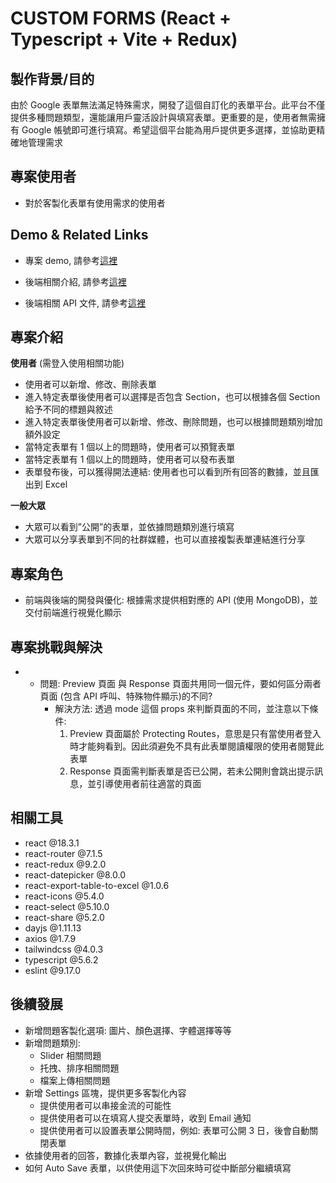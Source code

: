 # CUSTOM FORMS (React + Typescript + Vite + Redux)

## 製作背景/目的

由於 Google 表單無法滿足特殊需求，開發了這個自訂化的表單平台。此平台不僅提供多種問題類型，還能讓用戶靈活設計與填寫表單。更重要的是，使用者無需擁有 Google 帳號即可進行填寫。希望這個平台能為用戶提供更多選擇，並協助更精確地管理需求

## 專案使用者

- 對於客製化表單有使用需求的使用者

## Demo & Related Links

- 專案 demo, 請參考[這裡](https://customform-frontend.vercel.app/)

- 後端相關介紹, 請參考[這裡](https://github.com/tonia83731/customform-backend)

- 後端相關 API 文件, 請參考[這裡](https://github.com/tonia83731/customform-backend-docs/tree/main)

## 專案介紹

**使用者** (需登入使用相關功能)

- 使用者可以新增、修改、刪除表單
- 進入特定表單後使用者可以選擇是否包含 Section，也可以根據各個 Section 給予不同的標題與敘述
- 進入特定表單後使用者可以新增、修改、刪除問題，也可以根據問題類別增加額外設定
- 當特定表單有 1 個以上的問題時，使用者可以預覽表單
- 當特定表單有 1 個以上的問題時，使用者可以發布表單
- 表單發布後，可以獲得開法連結: 使用者也可以看到所有回答的數據，並且匯出到 Excel

**一般大眾**

- 大眾可以看到”公開”的表單，並依據問題類別進行填寫
- 大眾可以分享表單到不同的社群媒體，也可以直接複製表單連結進行分享

## 專案角色

- 前端與後端的開發與優化: 根據需求提供相對應的 API (使用 MongoDB)，並交付前端進行視覺化顯示

## 專案挑戰與解決

- - 問題: Preview 頁面 與 Response 頁面共用同一個元件，要如何區分兩者頁面 (包含 API 呼叫、特殊物件顯示)的不同?
    - 解決方法: 透過 mode 這個 props 來判斷頁面的不同，並注意以下條件:
      1. Preview 頁面屬於 Protecting Routes，意思是只有當使用者登入時才能夠看到。因此須避免不具有此表單閱讀權限的使用者閱覽此表單
      2. Response 頁面需判斷表單是否已公開，若未公開則會跳出提示訊息，並引導使用者前往適當的頁面

## 相關工具

- react @18.3.1
- react-router @7.1.5
- react-redux @9.2.0
- react-datepicker @8.0.0
- react-export-table-to-excel @1.0.6
- react-icons @5.4.0
- react-select @5.10.0
- react-share @5.2.0
- dayjs @1.11.13
- axios @1.7.9
- tailwindcss @4.0.3
- typescript @5.6.2
- eslint @9.17.0

## 後續發展

- 新增問題客製化選項: 圖片、顏色選擇、字體選擇等等
- 新增問題類別:
  - Slider 相關問題
  - 托拽、排序相關問題
  - 檔案上傳相關問題
- 新增 Settings 區塊，提供更多客製化內容
  - 提供使用者可以串接金流的可能性
  - 提供使用者可以在填寫人提交表單時，收到 Email 通知
  - 提供使用者可以設置表單公開時間，例如: 表單可公開 3 日，後會自動關閉表單
- 依據使用者的回答，數據化表單內容，並視覺化輸出
- 如何 Auto Save 表單，以供使用這下次回來時可從中斷部分繼續填寫
